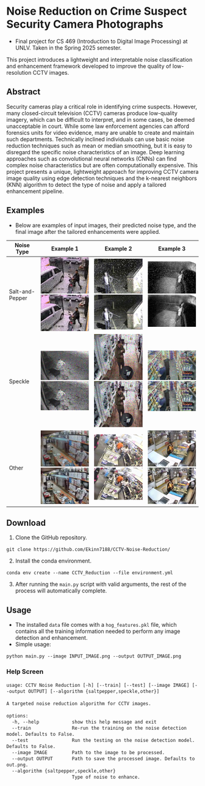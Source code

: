 # Noise Reduction on Crime Suspect Security Camera Photographs
- Final project for CS 469 (Introduction to Digital Image Processing) at UNLV. Taken in the Spring 2025 semester.

This project introduces a lightweight and interpretable noise classification and enhancement framework developed to improve the quality of low-resolution CCTV images.

## Abstract

Security cameras play a critical role in identifying crime suspects. However, many closed-circuit television (CCTV) cameras produce low-quality imagery, which can be difficult to interpret, and in some cases, be deemed unacceptable in court. While some law enforcement agencies can afford forensics units for video evidence, many are unable to create and maintain such departments. Technically inclined individuals can use basic noise reduction techniques such as mean or median smoothing, but it is easy to disregard the specific noise characteristics of an image. Deep learning approaches such as convolutional neural networks (CNNs) can find complex noise characteristics but are often computationally expensive. This project presents a unique, lightweight approach for improving CCTV camera image quality using edge detection techniques and the k-nearest neighbors (KNN) algorithm to detect the type of noise and apply a tailored enhancement pipeline.

## Examples

- Below are examples of input images, their predicted noise type, and the final image after the tailored enhancements were applied. 

| Noise Type       | Example 1                                                     | Example 2                                                     | Example 3                                                     |
|------------------|---------------------------------------------------------------|---------------------------------------------------------------|---------------------------------------------------------------|
| Salt-and-Pepper  | ![](examples/saltpepper/ex1_unprocessed_SALTPEPPER.png)<br>![](examples/saltpepper/ex1_processed_SALTPEPPER.png) | ![](examples/saltpepper/ex2_unprocessed_SALTPEPPER.png)<br>![](examples/saltpepper/ex2_processed_SALTPEPPER.png) | ![](examples/saltpepper/ex3_unprocessed_SALTPEPPER.png)<br>![](examples/saltpepper/ex3_processed_SALTPEPPER.png) |
| Speckle          | ![](examples/speckle/ex1_unprocessed_SPECKLE.png)<br>![](examples/speckle/ex1_processed_SPECKLE.png) | ![](examples/speckle/ex2_unprocessed_SPECKLE.png)<br>![](examples/speckle/ex2_processed_SPECKLE.png) | ![](examples/speckle/ex3_unprocessed_SPECKLE.png)<br>![](examples/speckle/ex3_processed_SPECKLE.png) |
| Other            | ![](examples/other/ex1_unprocessed_OTHER.png)<br>![](examples/other/ex1_processed_OTHER.png) | ![](examples/other/ex2_unprocessed_OTHER.png)<br>![](examples/other/ex2_processed_OTHER.png) | ![](examples/other/ex3_unprocessed_OTHER.png)<br>![](examples/other/ex3_processed_OTHER.png) |

## Download

1. Clone the GitHub repository.
```
git clone https://github.com/Ekinn7188/CCTV-Noise-Reduction/
```
2. Install the conda environment.
```
conda env create --name CCTV_Reduction --file environment.yml
```
3. After running the `main.py` script with valid arguments, the rest of the process will automatically complete. 

## Usage

- The installed `data` file comes with a `hog_features.pkl` file, which contains all the training information needed to perform any image detection and enhancement.
- Simple usage:
```
python main.py --image INPUT_IMAGE.png --output OUTPUT_IMAGE.png
```

### Help Screen
```
usage: CCTV Noise Reduction [-h] [--train] [--test] [--image IMAGE] [--output OUTPUT] [--algorithm {saltpepper,speckle,other}]

A targeted noise reduction algorithm for CCTV images.

options:
  -h, --help            show this help message and exit
  --train               Re-run the training on the noise detection model. Defaults to False.
  --test                Run the testing on the noise detection model. Defaults to False.
  --image IMAGE         Path to the image to be processed.
  --output OUTPUT       Path to save the processed image. Defaults to out.png.
  --algorithm {saltpepper,speckle,other}
                        Type of noise to enhance.
```
